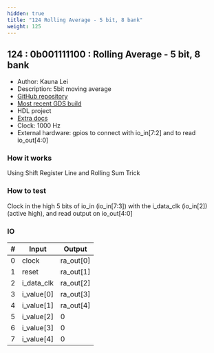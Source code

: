 ```yaml
---
hidden: true
title: "124 Rolling Average - 5 bit, 8 bank"
weight: 125
---
```


## 124 : 0b001111100 : Rolling Average - 5 bit, 8 bank

* Author: Kauna Lei
* Description: 5bit moving average
* [GitHub repository](https://github.com/klei22/Rolling-Average)
* [Most recent GDS build](https://github.com/klei22/Rolling-Average/actions/runs/3599356675)
* HDL project
* [Extra docs]()
* Clock: 1000 Hz
* External hardware: gpios to connect with io_in[7:2] and to read io_out[4:0]



### How it works

Using Shift Register Line and Rolling Sum Trick

### How to test

Clock in the high 5 bits of io_in (io_in[7:3]) with the i_data_clk (io_in[2]) (active high), and read output on io_out[4:0]

### IO

| # | Input        | Output       |
|---|--------------|--------------|
| 0 | clock  | ra_out[0] |
| 1 | reset  | ra_out[1] |
| 2 | i_data_clk  | ra_out[2] |
| 3 | i_value[0]  | ra_out[3] |
| 4 | i_value[1]  | ra_out[4] |
| 5 | i_value[2]  | 0 |
| 6 | i_value[3]  | 0 |
| 7 | i_value[4]  | 0 |
